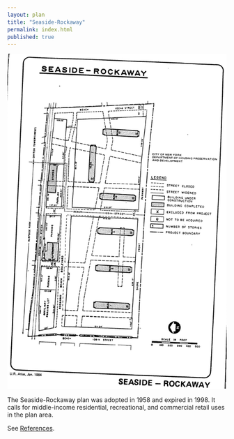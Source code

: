 ```yaml
---
layout: plan
title: "Seaside-Rockaway"
permalink: index.html
published: true
---
```


<!---![Seaside-Rockaway, NYC Department of Housing Preservation and Development.Community Development Progress Report: 1968. Prepared and edited by Nathan Sobel. New York City, 1968.](Seaside Rockaway 1968.png)-->
![Seaside-Rockaway, NYC Department of Housing Preservation and Development. Atlas of Urban Renewal Project Areas in the City of New York. Prepared and edited by Nathan Sobel. New York City, 1984.](Seaside-Rockaway.jpg)

The Seaside-Rockaway plan was adopted in 1958 and expired in 1998. It calls for middle-income residential, recreational, and commercial retail uses in the plan area.

See [References](http://www.urbanreviewer.org/#page=references.html).